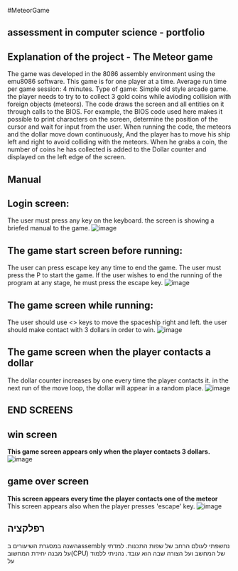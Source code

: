 #MeteorGame

## **assessment in computer science - portfolio**
## **Explanation of the project - The Meteor game**
The game was developed in the 8086 assembly environment using the emu8086 software.
This game is for one player at a time.
Average run time per game session: 4 minutes.
Type of game: Simple old style arcade game.
the player needs to try to to collect 3 gold coins while avioding collision with foreign objects (meteors).
The code draws the screen and all entities on it through calls to the BIOS.
For example, the BIOS code used here makes it possible to print characters on the screen, determine the position of the cursor and wait for input from the user.
When running the code, the meteors and the dollar move down continuously,
And the player has to move his ship left and right to avoid colliding with the meteors.
When he grabs a coin, the number of coins he has collected is added to the Dollar counter and displayed on the left edge of the screen.

## **Manual**
## Login screen:
The user must press any key on the keyboard.
the screen is showing a briefed manual to the game.
![image](https://github.com/baraksu/MeteorGame/assets/154760489/8b922270-ca8e-4091-a66e-86b1d306e453)

## The game start screen before running:
The user can press escape key any time to end the game.
The user must press the P to start the game.
If the user wishes to end the running of the program at any stage, he must press the escape key.
![image](https://github.com/baraksu/MeteorGame/assets/154760489/2187aa82-d18e-4520-88d0-acb6f1d9a314)

## The game screen while running:
The user should use <> keys to move the spaceship right and left.
the user should make contact with 3 dollars in order to win.
![image](https://github.com/baraksu/MeteorGame/assets/154760489/ba9c761c-8f75-4646-a878-5937d733f6b7)

## The game screen when the player contacts a dollar
The dollar counter increases by one every time the player contacts it.
in the next run of the move loop, the dollar will appear in a random place.
![image](https://github.com/baraksu/MeteorGame/assets/154760489/a50ac468-0d25-4056-9ead-0f2e62962cf8)
## **END SCREENS**

## **win screen**
**This game screen appears only when the player contacts 3 dollars.**
![image](https://github.com/baraksu/MeteorGame/assets/154760489/9dc8bc50-1860-4337-810f-bbac8e18376f)

## **game over screen**
**This screen appears every time the player contacts one of the meteor**
This screen appears also when the player presses 'escape' key. 
![image](https://github.com/baraksu/MeteorGame/assets/154760489/76a9a1f8-fd5b-462c-9243-8c86bb3a480e)

## רפלקציה  
השנה במסגרת השיעורים בassembly נחשפתי לעולם הרחב של שפות התכנות.
למדתי על מבנה יחידת המחשוב(CPUׂׂ) של המחשב ועל הצורה שבה הוא עובד.
נהניתי ללמוד על 
